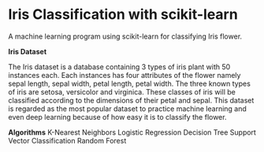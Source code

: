 # Iris Classification with scikit-learn
A machine learning program using scikit-learn for classifying Iris flower.

**Iris Dataset**

The Iris dataset is a database containing 3 types of iris plant with 50 instances each. Each instances has four attributes of the flower namely sepal length, sepal width, petal length, petal width. The three known types of iris are setosa, versicolor and virginica. These classes of iris will be classified according to the dimensions of their petal and sepal. This dataset is regarded as the most popular dataset to practice machine learning and even deep learning because of how easy it is to classify the flower.

**Algorithms**
K-Nearest Neighbors
Logistic Regression
Decision Tree
Support Vector Classification
Random Forest

